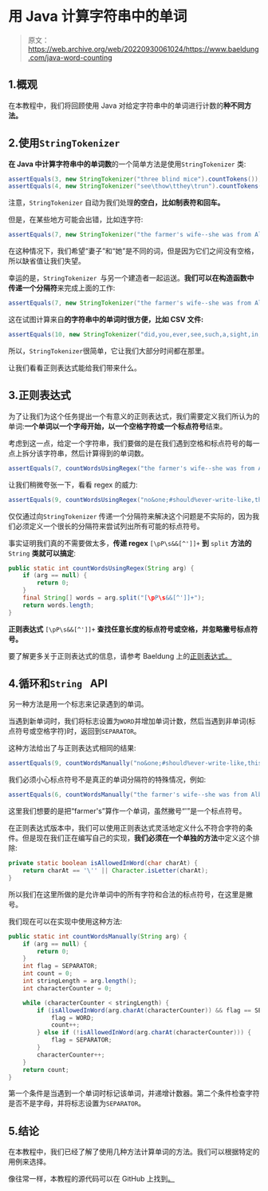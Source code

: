 # 用 Java 计算字符串中的单词

> 原文：<https://web.archive.org/web/20220930061024/https://www.baeldung.com/java-word-counting>

## 1.概观

在本教程中，我们将回顾使用 Java 对给定字符串中的单词进行计数的**种不同方法。**

## 2.使用`StringTokenizer`

**在 Java 中计算字符串中的单词数**的一个简单方法是使用`StringTokenizer` 类:

```java
assertEquals(3, new StringTokenizer("three blind mice").countTokens());
assertEquals(4, new StringTokenizer("see\thow\tthey\trun").countTokens());
```

注意，`StringTokenizer` 自动为我们处理**的空白，比如制表符和回车。**

但是，在某些地方可能会出错，比如连字符:

```java
assertEquals(7, new StringTokenizer("the farmer's wife--she was from Albuquerque").countTokens());
```

在这种情况下，我们希望“妻子”和“她”是不同的词，但是因为它们之间没有空格，所以缺省值让我们失望。

幸运的是，`StringTokenizer `与另一个建造者一起运送。**我们可以在构造函数中传递一个分隔符**来完成上面的工作:

```java
assertEquals(7, new StringTokenizer("the farmer's wife--she was from Albuquerque", " -").countTokens());
```

这在试图计算来自**的字符串中的单词时很方便，比如 CSV 文件:**

```java
assertEquals(10, new StringTokenizer("did,you,ever,see,such,a,sight,in,your,life", ",").countTokens());
```

所以，`StringTokenizer`很简单，它让我们大部分时间都在那里。

让我们看看正则表达式能给我们带来什么。

## 3.正则表达式

为了让我们为这个任务提出一个有意义的正则表达式，我们需要定义我们所认为的单词:**一个单词以一个字母开始，以一个空格字符或一个标点符号**结束。

考虑到这一点，给定一个字符串，我们要做的是在我们遇到空格和标点符号的每一点上拆分该字符串，然后计算得到的单词数。

```java
assertEquals(7, countWordsUsingRegex("the farmer's wife--she was from Albuquerque"));
```

让我们稍微夸张一下，看看 regex 的威力:

```java
assertEquals(9, countWordsUsingRegex("no&one;#should%ever-write-like,this;but:well"));
```

仅仅通过向`StringTokenizer` 传递一个分隔符来解决这个问题是不实际的，因为我们必须定义一个很长的分隔符来尝试列出所有可能的标点符号。

事实证明我们真的不需要做太多，**传递 regex** `[\pP\s&&[^']]+` **到** `split` **方法的** `String` **类就可以搞定**:

```java
public static int countWordsUsingRegex(String arg) {
    if (arg == null) {
        return 0;
    }
    final String[] words = arg.split("[\pP\s&&[^']]+");
    return words.length;
}
```

**正则表达式** `[\pP\s&&[^']]+` **查找任意长度的标点符号或空格，并忽略撇号标点符号。**

要了解更多关于正则表达式的信息，请参考 Baeldung 上的[正则表达式。](/web/20221129215915/https://www.baeldung.com/regular-expressions-java)

## 4.循环和`String ` API

另一种方法是用一个标志来记录遇到的单词。

当遇到新单词时，我们将标志设置为`WORD`并增加单词计数，然后当遇到非单词(标点符号或空格字符)时，返回到`SEPARATOR`。

这种方法给出了与正则表达式相同的结果:

```java
assertEquals(9, countWordsManually("no&one;#should%ever-write-like,this but   well")); 
```

我们必须小心标点符号不是真正的单词分隔符的特殊情况，例如:

```java
assertEquals(6, countWordsManually("the farmer's wife--she was from Albuquerque"));
```

这里我们想要的是把“farmer's”算作一个单词，虽然撇号“'”是一个标点符号。

在正则表达式版本中，我们可以使用正则表达式灵活地定义什么不符合字符的条件。但是现在我们正在编写自己的实现，**我们必须在一个单独的方法**中定义这个排除:

```java
private static boolean isAllowedInWord(char charAt) {
    return charAt == '\'' || Character.isLetter(charAt);
} 
```

所以我们在这里所做的是允许单词中的所有字符和合法的标点符号，在这里是撇号。

我们现在可以在实现中使用这种方法:

```java
public static int countWordsManually(String arg) {
    if (arg == null) {
        return 0;
    }
    int flag = SEPARATOR;
    int count = 0;
    int stringLength = arg.length();
    int characterCounter = 0;

    while (characterCounter < stringLength) {
        if (isAllowedInWord(arg.charAt(characterCounter)) && flag == SEPARATOR) {
            flag = WORD;
            count++;
        } else if (!isAllowedInWord(arg.charAt(characterCounter))) {
            flag = SEPARATOR;
        }
        characterCounter++;
    }
    return count;
}
```

第一个条件是当遇到一个单词时标记该单词，并递增计数器。第二个条件检查字符是否不是字母，并将标志设置为`SEPARATOR`。

## 5.结论

在本教程中，我们已经了解了使用几种方法计算单词的方法。我们可以根据特定的用例来选择。

像往常一样，本教程的源代码可以在 GitHub 上找到[。](https://web.archive.org/web/20221129215915/https://github.com/eugenp/tutorials/tree/master/core-java-modules/core-java-string-algorithms-2)